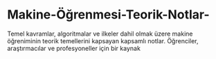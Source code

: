 # Makine-Öğrenmesi-Teorik-Notlar-
Temel kavramlar, algoritmalar ve ilkeler dahil olmak üzere makine öğreniminin teorik temellerini kapsayan kapsamlı notlar. Öğrenciler, araştırmacılar ve profesyoneller için bir kaynak
